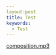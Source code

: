 ```yaml
---
layout:post
title: Test
keywords: 
  - Test
---
```

<a href="/music/composition.mp3" download>composition.mp3</a>
